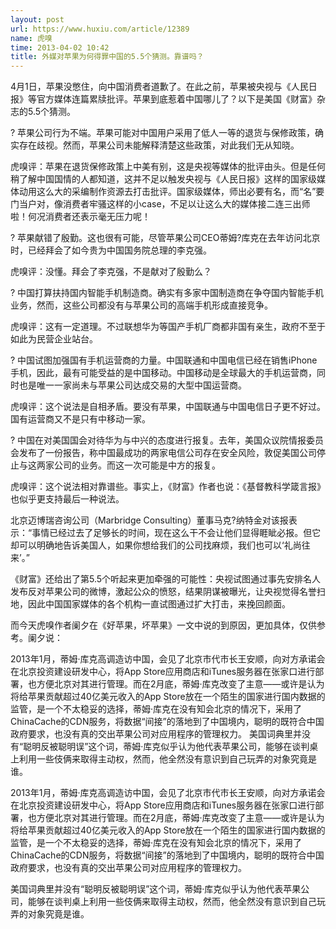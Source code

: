 ```yaml
---
layout: post
url: https://www.huxiu.com/article/12389
name: 虎嗅
time: 2013-04-02 10:42
title: 外媒对苹果为何得罪中国的5.5个猜测。靠谱吗？
---
```

4月1日，苹果没憋住，向中国消费者道歉了。在此之前，苹果被央视与《人民日报》等官方媒体连篇累牍批评。苹果到底惹着中国哪儿了？以下是美国《财富》杂志的5.5个猜测。

? 苹果公司行为不端。苹果可能对中国用户采用了低人一等的退货与保修政策，确实存在歧视。然而，苹果公司未能解释清楚这些政策，对此我们无从知晓。

虎嗅评：苹果在退货保修政策上中美有别，这是央视等媒体的批评由头。但是任何稍了解中国国情的人都知道，这并不足以触发央视与《人民日报》这样的国家级媒体动用这么大的采编制作资源去打击批评。国家级媒体，师出必要有名，而“名”要门当户对，像消费者牢骚这样的小case，不足以让这么大的媒体接二连三出师啦！何况消费者还表示毫无压力呢！

? 苹果献错了殷勤。这也很有可能，尽管苹果公司CEO蒂姆?库克在去年访问北京时，已经拜会了如今贵为中国国务院总理的李克强。

虎嗅评：没懂。拜会了李克强，不是献对了殷勤么？

? 中国打算扶持国内智能手机制造商。确实有多家中国制造商在争夺国内智能手机业务，然而，这些公司都没有与苹果公司的高端手机形成直接竞争。

虎嗅评：这有一定道理。不过联想华为等国产手机厂商都非国有亲生，政府不至于如此为民营企业站台。

? 中国试图加强国有手机运营商的力量。中国联通和中国电信已经在销售iPhone手机，因此，最有可能受益的是中国移动。中国移动是全球最大的手机运营商，同时也是唯一一家尚未与苹果公司达成交易的大型中国运营商。

虎嗅评：这个说法是自相矛盾。要没有苹果，中国联通与中国电信日子更不好过。国有运营商又不是只有中移动一家。

? 中国在对美国国会对待华为与中兴的态度进行报复。去年，美国众议院情报委员会发布了一份报告，称中国最成功的两家电信公司存在安全风险，敦促美国公司停止与这两家公司的业务。而这一次可能是中方的报复。

虎嗅评：这个说法相对靠谱些。事实上，《财富》作者也说：《基督教科学箴言报》也似乎更支持最后一种说法。

北京迈博瑞咨询公司（Marbridge Consulting）董事马克?纳特金对该报表示：“事情已经过去了足够长的时间，现在这么干不会让他们显得睚眦必报。但它却可以明确地告诉美国人，如果你想给我们的公司找麻烦，我们也可以‘礼尚往来’。”

《财富》还给出了第5.5个听起来更加牵强的可能性：央视试图通过事先安排名人发布反对苹果公司的微博，激起公众的愤怒，结果阴谋被曝光，让央视觉得名誉扫地，因此中国国家媒体的各个机构一直试图通过扩大打击，来挽回颜面。

而今天虎嗅作者阑夕在《好苹果，坏苹果》一文中说的到原因，更加具体，仅供参考。阑夕说：

2013年1月，蒂姆·库克高调造访中国，会见了北京市代市长王安顺，向对方承诺会在北京投资建设研发中心，将App Store应用商店和iTunes服务器在张家口进行部署，也方便北京对其进行管理。而在2月底，蒂姆·库克改变了主意——或许是认为将给苹果贡献超过40亿美元收入的App Store放在一个陌生的国家进行国内数据的监管，是一个不太稳妥的选择，蒂姆·库克在没有知会北京的情况下，采用了ChinaCache的CDN服务，将数据“间接”的落地到了中国境内，聪明的既符合中国政府要求，也没有真的交出苹果公司对应用程序的管理权力。 美国词典里并没有“聪明反被聪明误”这个词，蒂姆·库克似乎认为他代表苹果公司，能够在谈判桌上利用一些伎俩来取得主动权，然而，他全然没有意识到自己玩弄的对象究竟是谁。

2013年1月，蒂姆·库克高调造访中国，会见了北京市代市长王安顺，向对方承诺会在北京投资建设研发中心，将App Store应用商店和iTunes服务器在张家口进行部署，也方便北京对其进行管理。而在2月底，蒂姆·库克改变了主意——或许是认为将给苹果贡献超过40亿美元收入的App Store放在一个陌生的国家进行国内数据的监管，是一个不太稳妥的选择，蒂姆·库克在没有知会北京的情况下，采用了ChinaCache的CDN服务，将数据“间接”的落地到了中国境内，聪明的既符合中国政府要求，也没有真的交出苹果公司对应用程序的管理权力。

美国词典里并没有“聪明反被聪明误”这个词，蒂姆·库克似乎认为他代表苹果公司，能够在谈判桌上利用一些伎俩来取得主动权，然而，他全然没有意识到自己玩弄的对象究竟是谁。

